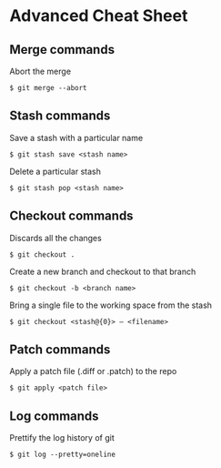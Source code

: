 # Advanced Cheat Sheet


## Merge commands

Abort the merge

```$ git merge --abort```

## Stash commands

Save a stash with a particular name

```$ git stash save <stash name>```

Delete a particular stash

```$ git stash pop <stash name>```


## Checkout commands

Discards all the changes

```$ git checkout .```

Create a new branch and checkout to that branch

```$ git checkout -b <branch name>```

Bring a single file to the working space from the stash

```$ git checkout <stash@{0}> — <filename>```

## Patch commands

Apply a patch file (.diff or .patch) to the repo

```$ git apply <patch file>```

## Log commands

Prettify the log history of git

```$ git log --pretty=oneline```
